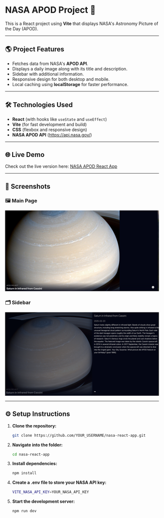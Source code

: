 # NASA APOD Project 🚀

This is a React project using **Vite** that displays NASA's Astronomy Picture of the Day (APOD).

---

## 🌎 **Project Features**
- Fetches data from NASA's **APOD API**.
- Displays a daily image along with its title and description.
- Sidebar with additional information.
- Responsive design for both desktop and mobile.
- Local caching using **localStorage** for faster performance.

---

## 🛠️ **Technologies Used**
- **React** (with hooks like `useState` and `useEffect`)
- **Vite** (for fast development and build)
- **CSS** (flexbox and responsive design)
- **NASA APOD API** (https://api.nasa.gov/)

---

## 🌐 **Live Demo**
Check out the live version here: [NASA APOD React App](https://apod-react-app-cyl.netlify.app/)


---

## 📸 **Screenshots**

### 🖼️ Main Page
![Main Page](screenshots/main-page.png)

### 🗂️ Sidebar
![Sidebar](screenshots/sidebar.png)

---

## ⚙️ **Setup Instructions**

1. **Clone the repository:**
   ```bash
   git clone https://github.com/YOUR_USERNAME/nasa-react-app.git
   ```

2. **Navigate into the folder:**
   ```bash
   cd nasa-react-app
   ```
3. **Install dependencies:**
   ```bash
   npm install
   ```
4. **Create a .env file to store your NASA API key:**
   ```bash
   VITE_NASA_API_KEY=YOUR_NASA_API_KEY
   ```
5. **Start the development server:**
   ```bash
   npm run dev
   ```